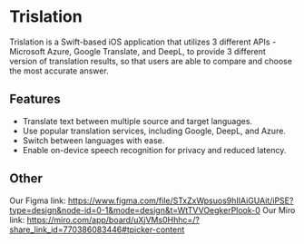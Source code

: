 # Trislation

Trislation is a Swift-based iOS application that utilizes 3 different APIs - Microsoft Azure, Google Translate, and DeepL, 
to provide 3 different version of translation results, so that users are able to compare and choose the most accurate answer.

## Features

- Translate text between multiple source and target languages.
- Use popular translation services, including Google, DeepL, and Azure.
- Switch between languages with ease.
- Enable on-device speech recognition for privacy and reduced latency.

## Other

Our Figma link: https://www.figma.com/file/STxZxWpsuos9hIIAiGUAit/iPSE?type=design&node-id=0-1&mode=design&t=WtTVVOegkerPlook-0
Our Miro link: https://miro.com/app/board/uXjVMs0Hhhc=/?share_link_id=770386083446#tpicker-content
